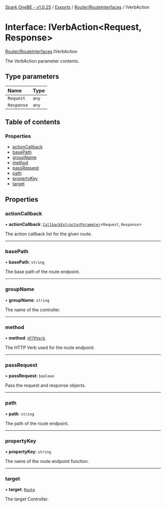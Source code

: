 [Spark OneBE - v1.0.25](../README.md) / [Exports](../modules.md) / [Router/RouteInterfaces](../modules/Router_RouteInterfaces.md) / IVerbAction

# Interface: IVerbAction<Request, Response\>

[Router/RouteInterfaces](../modules/Router_RouteInterfaces.md).IVerbAction

The VerbAction parameter contents.

## Type parameters

| Name | Type |
| :------ | :------ |
| `Request` | `any` |
| `Response` | `any` |

## Table of contents

### Properties

- [actionCallback](Router_RouteInterfaces.IVerbAction.md#actioncallback)
- [basePath](Router_RouteInterfaces.IVerbAction.md#basepath)
- [groupName](Router_RouteInterfaces.IVerbAction.md#groupname)
- [method](Router_RouteInterfaces.IVerbAction.md#method)
- [passRequest](Router_RouteInterfaces.IVerbAction.md#passrequest)
- [path](Router_RouteInterfaces.IVerbAction.md#path)
- [propertyKey](Router_RouteInterfaces.IVerbAction.md#propertykey)
- [target](Router_RouteInterfaces.IVerbAction.md#target)

## Properties

### actionCallback

• **actionCallback**: [`CallbackExtractorParameter`](../modules/Router_RouteTypes.md#callbackextractorparameter)<`Request`, `Response`\>

The action callback list for the given route.

___

### basePath

• **basePath**: `string`

The base path of the route endpoint.

___

### groupName

• **groupName**: `string`

The name of the controller.

___

### method

• **method**: [`HTTPVerb`](../enums/HTTP_HTTPVerb.HTTPVerb.md)

The HTTP Verb used for the route endpoint.

___

### passRequest

• **passRequest**: `boolean`

Pass the request and response objects.

___

### path

• **path**: `string`

The path of the route endpoint.

___

### propertyKey

• **propertyKey**: `string`

The name of the route endpoint function.

___

### target

• **target**: [`Route`](../classes/Router_Route.Route.md)

The target Controller.
